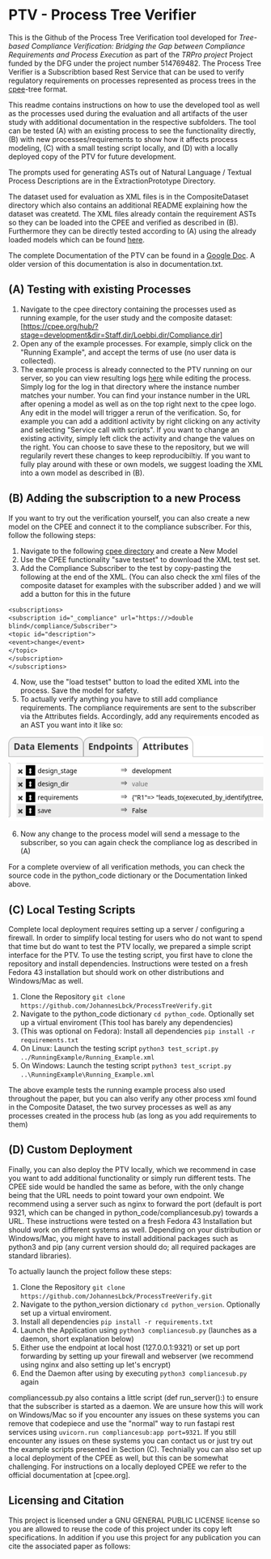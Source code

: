 # PTV - Process Tree Verifier

This is the Github of the Process Tree Verification tool developed for *Tree-based Compliance Verification: Bridging the Gap between Compliance Requirements and Process Execution* as part of the *TRPro project* Project funded by the DFG under the project number 514769482. The Process Tree Verifier is a Subscribtion based Rest Service that can be used to verify regulatory requirements on processes represented as process trees in the [cpee](https://www.cpee.org)-tree format.

This readme contains instructions on how to use the developed tool as well as the processes used during the evaluation and all artifacts of the user study with additional documentation in the respective subfolders. The tool can be tested (A) with an existing process to see the functionality directly, (B) with new processes/requirements to show how it affects process modeling, (C) with a small testing script locally, and (D) with a locally deployed copy of the PTV for future development.

The prompts used for generating ASTs out of Natural Language / Textual Process Descriptions are in the ExtractionPrototype Directory.

The dataset used for evaluation as XML files is in the CompositeDataset directory which also contains an additional README explaining how the dataset was createtd. The XML files already contain the requirement ASTs so they can be loaded into the CPEE and verified as described in (B). Furthermore they can be directly tested according to (A) using the already loaded models which can be found [here](https://cpee.org/hub/?stage=development&dir=Staff.dir/Loebbi.dir/Compliance.dir/CompositeDataSet.dir/).

The complete Documentation of the PTV can be found in a [Google Doc](https://docs.google.com/document/d/1zmmlLmjx7WXjEr13STYjuhUX3BA8nUhPKcK7uclMJtI/edit?usp=sharing). A older version of this documentation is also in documentation.txt.

## (A) Testing with existing Processes

1. Navigate to the cpee directory containing the processes used as running example, for the user study and the composite dataset: [https://cpee.org/hub/?stage=development&dir=Staff.dir/Loebbi.dir/Compliance.dir]
2. Open any of the example processes. For example, simply click on the "Running Example", and accept the terms of use (no user data is collected).
3. The example process is already connected to the PTV running on our server, so you can view resulting logs [here](https://power.bpm.cit.tum.de/PTVLogs/) while editing the process. Simply log for the log in that directory where the instance number matches your number. You can find your instance number in the URL after opening a model as well as on the top right next to the cpee logo. Any edit in the model will trigger a rerun of the verification. So, for example you can add a additionl activity by right clicking on any activity and selecting "Service call with scripts". If you want to change an existing activity, simply left click the activity and change the values on the right. You can choose to save these to the repository, but we will regularily revert these changes to keep reproducibiltiy. If you want to fully play around with these or own models, we suggest loading the XML into a own model as described in (B).

## (B) Adding the subscription to a new Process

If you want to try out the verification yourself, you can also create a new model on the CPEE and connect it to the compliance subscriber. For this, follow the following steps:

1. Navigate to the following [cpee directory](https://cpee.org/hub/?stage=development&dir=Staff.dir/Loebbi.dir/Compliance.dir/PTVPlayground.dir/) and create a New Model
2. Use the CPEE functionality "save testset" to download the XML test set.
3. Add the Compliance Subscriber to the test by copy-pasting the following at the end of the XML. (You can also check the xml files of the composite dataset for examples with the subscriber added ) and we will add a button for this in the future

```
<subscriptions>
<subscription id="_compliance" url="https://>double blind</compliance/Subscriber">
<topic id="description">
<event>change</event>
</topic>
</subscription>
</subscriptions>
```

4. Now, use the "load testset" button to load the edited XML into the process. Save the model for safety.
5. To actually verify anything you have to still add compliance requirements. The compliance requirements are sent to the subscriber via the Attributes fields. Accordingly, add any requirements encoded as an AST you want into it like so:

![Add Requirements](DemoImages/3.png)

6. Now any change to the process model will send a message to the subscriber, so you can again check the compliance log as described in (A)

For a complete overview of all verification methods, you can check the source code in the python\_code dictionary or the Documentation linked above. 


## (C) Local Testing Scripts
Complete local deployment requires setting up a server / configuring a firewall. In order to simplify local testing for users who do not want to spend that time but do want to test the PTV locally, we prepared a simple script interface for the PTV. To use the testing script, you first have to clone the repository and install dependencies. Instructions were tested on a fresh Fedora 43 installation but should work on other distributions and Windows/Mac as well.

1. Clone the Repository `git clone https://github.com/JohannesLbck/ProcessTreeVerify.git`
2. Navigate to the python\_code dictionary `cd python_code`. Optionally set up a virtual enviroment (This tool has barely any dependencies)
3. (This was optional on Fedora): Install all dependencies `pip install -r requirements.txt`
4. On Linux: Launch the testing script `python3 test_script.py ../RunningExample/Running_Example.xml`
5. On Windows: Launch the testing script `python3 test_script.py ..\RunningExample\Running_Example.xml`

The above example tests the running example process also used throughout the paper, but you can also verify any other process xml found in the Composite Dataset, the two survey processes as well as any processes created in the process hub (as long as you add requirements to them)


## (D) Custom Deployment
Finally, you can also deploy the PTV locally, which we recommend in case you want to add additional functionality or simply run different tests.
The CPEE side would be handled the same as before, with the only change being that the URL needs to point toward your own endpoint. We recommend using a server such as nginx to forward the port (default is port 9321, which can be changed in python\_code/compliancesub.py) towards a URL. These instructions were tested on a fresh Fedora 43 Installation but should work on different systems as well. Depending on your distribution or Windows/Mac, you might have to install additional packages such as python3 and pip (any current version should do; all required packages are standard libraries).

To actually launch the project follow these steps:

1. Clone the Repository `git clone https://github.com/JohannesLbck/ProcessTreeVerify.git`
2. Navigate to the python\_version dictionary `cd python_version`. Optionally set up a virtual enviroment.
3. Install all dependencies `pip install -r requirements.txt`
4. Launch the Application using `python3 compliancesub.py` (launches as a daemon, short explanation below)
5. Either use the endpoint at local host (127.0.0.1:9321) or set up port forwarding by setting up your firewall and webserver (we recommend using nginx and also setting up let's encrypt)
6. End the Daemon after using by executing `python3 compliancesub.py` again

compliancessub.py also contains a little script (def run\_server():) to ensure that the subscriber is started as a daemon. We are unsure how this will work on Windows/Mac so if you encounter any issues on these systems you can remove that codepiece and use the "normal" way to run fastapi rest services using `uvicorn.run compliancesub:app port=9321`. If you still encounter any issues on these systems you can contact us or just try out the example scripts presented in Section (C).
Technially you can also set up a local deployment of the CPEE as well, but this can be somewhat challenging. For instructions on a locally deployed CPEE we refer to the official documentation at [cpee.org].

## Licensing and Citation
This project is licensed under a GNU GENERAL PUBLIC LICENSE license so you are allowed to reuse the code of this project under its copy left specifications. In addition if you use this project for any publication you can cite the associated paper as follows:

   


